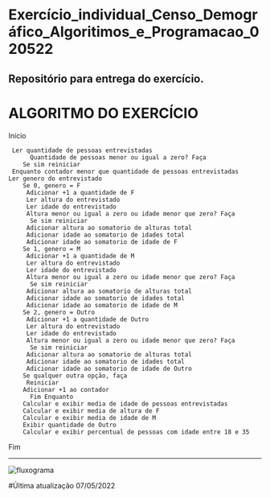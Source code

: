# Exercício_individual_Censo_Demográfico_Algoritimos_e_Programacao_020522
Repositório para entrega do exercício.
------------------------------------------------------
# ALGORITMO DO EXERCÍCIO

Início

     Ler quantidade de pessoas entrevistadas
          Quantidade de pessoas menor ou igual a zero? Faça
	    Se sim reiniciar
     Enquanto contador menor que quantidade de pessoas entrevistadas
	Ler genero do entrevistado
		Se 0, genero = F
		 Adicionar +1 a quantidade de F
		 Ler altura do entrevistado
		 Ler idade do entrevistado
		 Altura menor ou igual a zero ou idade menor que zero? Faça
		  Se sim reiniciar
		 Adicionar altura ao somatorio de alturas total
		 Adicionar idade ao somatorio de idades total
		 Adicionar idade ao somatorio de idade de F
		Se 1, genero = M
		 Adicionar +1 a quantidade de M
		 Ler altura do entrevistado
		 Ler idade do entrevistado
		 Altura menor ou igual a zero ou idade menor que zero? Faça
		  Se sim reiniciar
		 Adicionar altura ao somatorio de alturas total
		 Adicionar idade ao somatorio de idades total
		 Adicionar idade ao somatorio de idade de M
		Se 2, genero = Outro
		 Adicionar +1 a quantidade de Outro
		 Ler altura do entrevistado
		 Ler idade do entrevistado
		 Altura menor ou igual a zero ou idade menor que zero? Faça
		  Se sim reiniciar
		 Adicionar altura ao somatorio de alturas total
		 Adicionar idade ao somatorio de idades total
		 Adicionar idade ao somatorio de idade de Outro
		Se qualquer outra opção, faça
		 Reiniciar
		Adicionar +1 ao contador
          Fim Enquanto   
		Calcular e exibir media de idade de pessoas entrevistadas
		Calcular e exibir media de altura de F
		Calcular e exibir media de idade de M
		Exibir quantidade de Outro
		Calcular e exibir percentual de pessoas com idade entre 18 e 35

Fim


--------------------------------------------------------

![fluxograma](https://github.com/gtmach/Exerc-cio_individual_Censo_Demográfico_Algoritimos_e_Programacao_020522/blob/main/censo_fluxograma.png)

#Última atualização 07/05/2022


